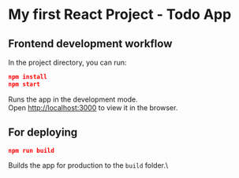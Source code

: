 # My first React Project - Todo App

## Frontend development workflow

In the project directory, you can run:

```json
npm install
npm start
```

Runs the app in the development mode.\
Open [http://localhost:3000](http://localhost:3000) to view it in the browser.

## For deploying

```json
npm run build
```

Builds the app for production to the `build` folder.\
